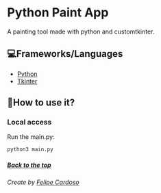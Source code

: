 # Python Paint App

A painting tool made with python and customtkinter.

## 💻Frameworks/Languages

- [Python](https://www.python.org)
- [Tkinter](https://docs.python.org/3/library/tkinter.html)

## 🚀How to use it?

### Local access

Run the main.py:
```bash
python3 main.py
```

##### [Back to the top](#)

###### Create by [Felipe Cardoso](https://lymei.art)
